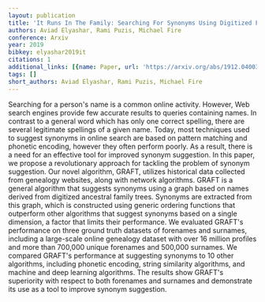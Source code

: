 ```yaml
---
layout: publication
title: 'It Runs In The Family: Searching For Synonyms Using Digitized Family Trees'
authors: Aviad Elyashar, Rami Puzis, Michael Fire
conference: Arxiv
year: 2019
bibkey: elyashar2019it
citations: 1
additional_links: [{name: Paper, url: 'https://arxiv.org/abs/1912.04003'}]
tags: []
short_authors: Aviad Elyashar, Rami Puzis, Michael Fire
---
```

Searching for a person's name is a common online activity. However, Web
search engines provide few accurate results to queries containing names. In
contrast to a general word which has only one correct spelling, there are
several legitimate spellings of a given name. Today, most techniques used to
suggest synonyms in online search are based on pattern matching and phonetic
encoding, however they often perform poorly. As a result, there is a need for
an effective tool for improved synonym suggestion. In this paper, we propose a
revolutionary approach for tackling the problem of synonym suggestion. Our
novel algorithm, GRAFT, utilizes historical data collected from genealogy
websites, along with network algorithms. GRAFT is a general algorithm that
suggests synonyms using a graph based on names derived from digitized ancestral
family trees. Synonyms are extracted from this graph, which is constructed
using generic ordering functions that outperform other algorithms that suggest
synonyms based on a single dimension, a factor that limits their performance.
We evaluated GRAFT's performance on three ground truth datasets of forenames
and surnames, including a large-scale online genealogy dataset with over 16
million profiles and more than 700,000 unique forenames and 500,000 surnames.
We compared GRAFT's performance at suggesting synonyms to 10 other algorithms,
including phonetic encoding, string similarity algorithms, and machine and deep
learning algorithms. The results show GRAFT's superiority with respect to both
forenames and surnames and demonstrate its use as a tool to improve synonym
suggestion.